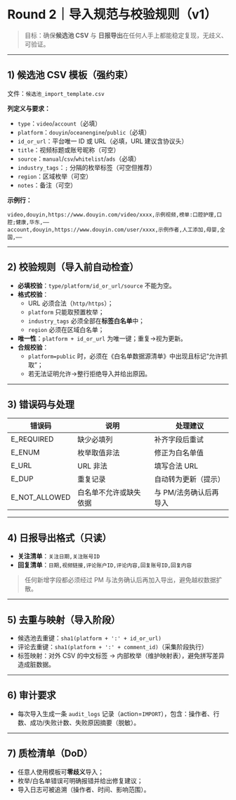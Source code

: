 # Round 2｜导入规范与校验规则（v1）

> 目标：确保**候选池 CSV** 与 **日报导出**在任何人手上都能稳定复现，无歧义、可验证。

---

## 1) 候选池 CSV 模板（强约束）
文件：`候选池_import_template.csv`

**列定义与要求：**
- `type`：`video`/`account`（必填）
- `platform`：`douyin`/`oceanengine`/`public`（必填）
- `id_or_url`：平台唯一 ID 或 URL（必填，URL 建议含协议头）
- `title`：视频标题或账号昵称（可空）
- `source`：`manual`/`csv`/`whitelist`/`ads`（必填）
- `industry_tags`：`;` 分隔的枚举标签（可空但推荐）
- `region`：区域枚举（可空）
- `notes`：备注（可空）

**示例行：**
```
video,douyin,https://www.douyin.com/video/xxxx,示例视频,榜单:口腔护理,口腔;健康,华东,——
account,douyin,https://www.douyin.com/user/xxxx,示例作者,人工添加,母婴,全国,——
```

---

## 2) 校验规则（导入前自动检查）
- **必填校验**：`type/platform/id_or_url/source` 不能为空。
- **格式校验**：
  - URL 必须合法（`http/https`）；
  - `platform` 只能取预置枚举；
  - `industry_tags` 必须全部在**标签白名单**中；
  - `region` 必须在区域白名单；
- **唯一性**：`platform + id_or_url` 为唯一键；重复→视为更新。
- **合规校验**：
  - `platform=public` 时，必须在《白名单数据源清单》中出现且标记“允许抓取”；
  - 若无法证明允许→整行拒绝导入并给出原因。

---

## 3) 错误码与处理
| 错误码 | 说明 | 处理建议 |
|---|---|---|
| E_REQUIRED | 缺少必填列 | 补齐字段后重试 |
| E_ENUM | 枚举取值非法 | 修正为白名单值 |
| E_URL | URL 非法 | 填写合法 URL |
| E_DUP | 重复记录 | 自动转为更新（提示） |
| E_NOT_ALLOWED | 白名单不允许或缺失依据 | 与 PM/法务确认后再导入 |

---

## 4) 日报导出格式（只读）
- **关注清单**：`关注日期,关注账号ID`
- **回复清单**：`日期,视频链接,评论账户ID,评论内容,回复账号ID,回复内容`

> 任何新增字段都必须经过 PM 与法务确认后再加入导出，避免越权数据扩散。

---

## 5) 去重与映射（导入阶段）
- 候选池去重键：`sha1(platform + ':' + id_or_url)`
- 评论去重键：`sha1(platform + ':' + comment_id)`（采集阶段执行）
- 标签映射：对外 CSV 的中文标签 → 内部枚举（维护映射表），避免拼写差异造成脏数据。

---

## 6) 审计要求
- 每次导入生成一条 `audit_logs` 记录（action=`IMPORT`），包含：操作者、行数、成功/失败计数、失败原因摘要（脱敏）。

---

## 7) 质检清单（DoD）
- 任意人使用模板可**零歧义**导入；
- 枚举/白名单错误可明确报错并给出修复建议；
- 导入日志可被追溯（操作者、时间、影响范围）。

